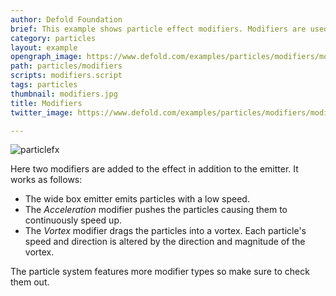 ```yaml
---
author: Defold Foundation
brief: This example shows particle effect modifiers. Modifiers are used to alter the path of emitted particles.
category: particles
layout: example
opengraph_image: https://www.defold.com/examples/particles/modifiers/modifiers.jpg
path: particles/modifiers
scripts: modifiers.script
tags: particles
thumbnail: modifiers.jpg
title: Modifiers
twitter_image: https://www.defold.com/examples/particles/modifiers/modifiers.jpg

---
```


![particlefx](modifiers.jpg)

Here two modifiers are added to the effect in addition to the emitter. It works as follows:

* The wide box emitter emits particles with a low speed.
* The *Acceleration* modifier pushes the particles causing them to continuously speed up.
* The *Vortex* modifier drags the particles into a vortex. Each particle's speed and direction is altered by the direction and magnitude of the vortex.

The particle system features more modifier types so make sure to check them out.